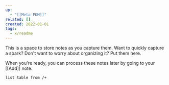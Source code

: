 ```yaml
---
up:
  - "[[Meta PKM]]"
related: []
created: 2022-01-01
tags:
  - x/readme
---
```

This is a space to store notes as you capture them.
Want to quickly capture a spark? Don't want to worry about organizing it?
Put them here.

When you're ready, you can process these notes later by going to your [[Add]] note.

```dataview
list table from /+
```
